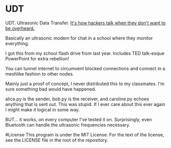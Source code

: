 # UDT
UDT. Ultrasonic Data Transfer. [It's how hackers talk when they don't want to be overheard.](https://youtu.be/O2rGTXHvPCQ?t=17s)

Basically an ultrasonic modem for chat in a school where they monitor everything.

I got this from my school flash drive from last year. Includes TED talk-esque PowerPoint for extra rebellion!

You can tunnel internet to circumvent blocked connections and connect in a meshlike fashion to other nodes.

Mainly just a proof of concept, I never distributed this to my classmates. I'm sure something bad would have happened.

alice.py is the sender, bob.py is the receiver, and caroline.py echoes anything that is sent out. This was stupid. If I ever care about this ever again I might make it logical in some way.

BUT... it works, on every computer I've tested it on. Surprisingly, even Bluetooth can handle the ultrasonic frequencies necessary.

#License
This program is under the MIT License. For the text of the license, see the LICENSE file in the root of the repository.
